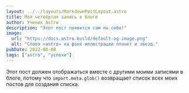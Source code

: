 ```yaml
---
layout: ../../layouts/MarkdownPostLayout.astro
title: Моя четвёртая запись в блоге
author: Ученик Astro
description: "Этот пост появится сам по себе!"
image:
  url: "https://docs.astro.build/default-og-image.png"
  alt: "Слово «astro» на фоне иллюстрации планет и звезд."
pubDate: 2022-08-08
tags: ["astro", "успехи"]
---
```


Этот пост должен отображаться вместе с другими моими записями в блоге, потому что `import.meta.glob()` возвращает список всех моих постов для создания списка.
